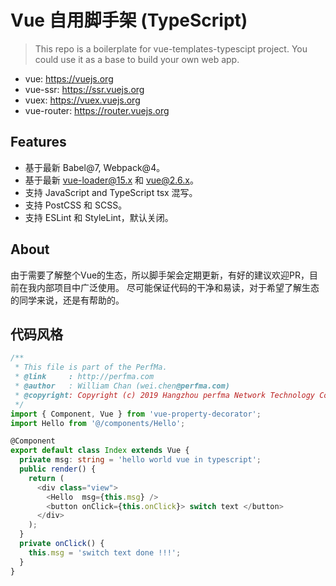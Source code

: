 # Vue 自用脚手架 (TypeScript)

> This repo is a boilerplate for vue-templates-typescipt project. You could use it as a base to build your own web app.

 * vue: https://vuejs.org
 * vue-ssr: https://ssr.vuejs.org
 * vuex: https://vuex.vuejs.org
 * vue-router: https://router.vuejs.org

## Features
 * 基于最新 Babel@7, Webpack@4。
 * 基于最新 vue-loader@15.x 和 vue@2.6.x。
 * 支持 JavaScript and TypeScript tsx 混写。
 * 支持 PostCSS 和 SCSS。
 * 支持 ESLint 和 StyleLint，默认关闭。

## About

由于需要了解整个Vue的生态，所以脚手架会定期更新，有好的建议欢迎PR，目前在我内部项目中广泛使用。
尽可能保证代码的干净和易读，对于希望了解生态的同学来说，还是有帮助的。

## 代码风格

```typescript
/**
 * This file is part of the PerfMa.
 * @link     : http://perfma.com
 * @author   : William Chan (wei.chen@perfma.com)
 * @copyright: Copyright (c) 2019 Hangzhou perfma Network Technology Co., Ltd.
 */
import { Component, Vue } from 'vue-property-decorator';
import Hello from '@/components/Hello';

@Component
export default class Index extends Vue {
  private msg: string = 'hello world vue in typescript';
  public render() {
    return (
      <div class="view">
        <Hello  msg={this.msg} />
        <button onClick={this.onClick}> switch text </button>
      </div>
    );
  }
  private onClick() {
    this.msg = 'switch text done !!!';
  }
}
```
